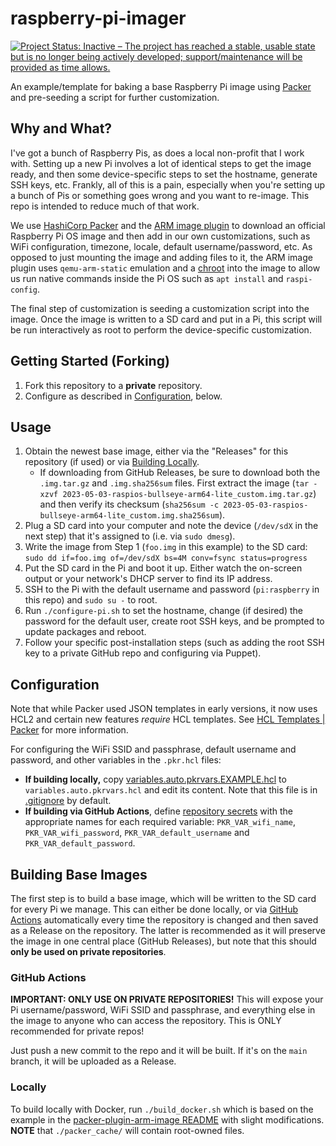 # raspberry-pi-imager

[![Project Status: Inactive – The project has reached a stable, usable state but is no longer being actively developed; support/maintenance will be provided as time allows.](https://www.repostatus.org/badges/latest/inactive.svg)](https://www.repostatus.org/#inactive)

An example/template for baking a base Raspberry Pi image using [Packer](https://www.packer.io/) and pre-seeding a script for further customization.

## Why and What?

I've got a bunch of Raspberry Pis, as does a local non-profit that I work with. Setting up a new Pi involves a lot of identical steps to get the image ready, and then some device-specific steps to set the hostname, generate SSH keys, etc. Frankly, all of this is a pain, especially when you're setting up a bunch of Pis or something goes wrong and you want to re-image. This repo is intended to reduce much of that work.

We use [HashiCorp Packer](https://www.packer.io/) and the [ARM image plugin](https://github.com/solo-io/packer-plugin-arm-image) to download an official Raspberry Pi OS image and then add in our own customizations, such as WiFi configuration, timezone, locale, default username/password, etc. As opposed to just mounting the image and adding files to it, the ARM image plugin uses `qemu-arm-static` emulation and a [chroot](https://en.wikipedia.org/wiki/Chroot) into the image to allow us run native commands inside the Pi OS such as `apt install` and `raspi-config`.

The final step of customization is seeding a customization script into the image. Once the image is written to a SD card and put in a Pi, this script will be run interactively as root to perform the device-specific customization.

## Getting Started (Forking)

1. Fork this repository to a **private** repository.
2. Configure as described in [Configuration](#configuration), below.

## Usage

1. Obtain the newest base image, either via the "Releases" for this repository (if used) or via [Building Locally](#locally).
   * If downloading from GitHub Releases, be sure to download both the `.img.tar.gz` and `.img.sha256sum` files. First extract the image (`tar -xzvf 2023-05-03-raspios-bullseye-arm64-lite_custom.img.tar.gz`) and then verify its checksum (`sha256sum -c 2023-05-03-raspios-bullseye-arm64-lite_custom.img.sha256sum`).
2. Plug a SD card into your computer and note the device (``/dev/sdX`` in the next step) that it's assigned to (i.e. via `sudo dmesg`).
3. Write the image from Step 1 (``foo.img`` in this example) to the SD card: ``sudo dd if=foo.img of=/dev/sdX bs=4M conv=fsync status=progress``
4. Put the SD card in the Pi and boot it up. Either watch the on-screen output or your network's DHCP server to find its IP address.
5. SSH to the Pi with the default username and password (`pi:raspberry` in this repo) and `sudo su -` to root.
6. Run `./configure-pi.sh` to set the hostname, change (if desired) the password for the default user, create root SSH keys, and be prompted to update packages and reboot.
7. Follow your specific post-installation steps (such as adding the root SSH key to a private GitHub repo and configuring via Puppet).

## Configuration

Note that while Packer used JSON templates in early versions, it now uses HCL2 and certain new features _require_ HCL templates. See [HCL Templates | Packer](https://developer.hashicorp.com/packer/docs/templates/hcl_templates) for more information.

For configuring the WiFi SSID and passphrase, default username and password, and other variables in the `.pkr.hcl` files:

* **If building locally,** copy [variables.auto.pkrvars.EXAMPLE.hcl](variables.auto.pkrvars.EXAMPLE.hcl) to `variables.auto.pkrvars.hcl` and edit its content. Note that this file is in [.gitignore](.gitignore) by default.
* **If building via GitHub Actions**, define [repository secrets](https://docs.github.com/en/actions/security-guides/encrypted-secrets#creating-encrypted-secrets-for-a-repository) with the appropriate names for each required variable: ``PKR_VAR_wifi_name``, ``PKR_VAR_wifi_password``, ``PKR_VAR_default_username`` and ``PKR_VAR_default_password``.

## Building Base Images

The first step is to build a base image, which will be written to the SD card for every Pi we manage. This can either be done locally, or via [GitHub Actions](https://docs.github.com/en/actions) automatically every time the repository is changed and then saved as a Release on the repository. The latter is recommended as it will preserve the image in one central place (GitHub Releases), but note that this should **only be used on private repositories**.

### GitHub Actions

**IMPORTANT: ONLY USE ON PRIVATE REPOSITORIES!** This will expose your Pi username/password, WiFi SSID and passphrase, and everything else in the image to anyone who can access the repository. This is ONLY recommended for private repos!

Just push a new commit to the repo and it will be built. If it's on the `main` branch, it will be uploaded as a Release.

### Locally

To build locally with Docker, run `./build_docker.sh` which is based on the example in the [packer-plugin-arm-image README](https://github.com/solo-io/packer-plugin-arm-image#running-with-docker) with slight modifications. **NOTE** that `./packer_cache/` will contain root-owned files.
